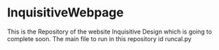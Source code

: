 # InquisitiveWebpage
This is the Repository of the website Inquisitive Design which is going to complete soon. The main file to run in this repository id runcal.py 
